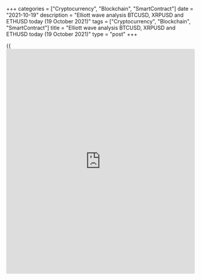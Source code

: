 +++
categories = ["Cryptocurrency", "Blockchain", "SmartContract"]
date = "2021-10-19"
description = "Elliott wave analysis BTCUSD, XRPUSD and ETHUSD today (19 October 2021)"
tags = ["Cryptocurrency", "Blockchain", "SmartContract"]
title = "Elliott wave analysis BTCUSD, XRPUSD and ETHUSD today (19 October 2021)"
type = "post"
+++

{{<iframe id="large-banner" src="https://www.bounty.group/#slide=11.0" width="100%" height="600" scrolling="no" style="border: 0px solid rgb(216, 221, 230); border-radius: 3px;">}}

2021-10-19

2021-10-19

Short-term forecast for BTCUSD, XRPUSD and ETHUSD 19.10.2021Roman Onegin

I welcome my readers!

I have prepared a short-term cryptocurrency forecast based on Elliott
wave analysis of Bitcoin, Ripple, and Ethereum. I offer entry signals to
trade each cryptocurrency.

Bitcoin is likely to finish the upward impulse formation sooner than
Ethereum. However, both cryptocurrency pairs should soon start new
bearish waves.

The article covers the following subjects:

##  **Elliott wave Bitcoin analysis**

Bitcoin is forming the final wave (C) in the upward correction [B]. The
(C) wave should complete as an impulse 1-2-3-4-5. The first four parts
of the impulse, sub-waves 1-2-3-4, must have completed, and the final
sub-wave 5 is still unfolding. The Bitcoin price should shortly reach
level 63500.00, where the entire correction [B] will complete. Next, the
market should start declining.

### Trading plan for [BTCUSD][1] today:

Buy 62386.50, TP 63500.00

* * *

##  **Elliott wave Ripple analysis**

Ripple continues forming the linking wave X as an element of a larger
double zigzag W-X-Y. Wave X is likely to be a simple zigzag [A]-[B]-[C],
with a large impulse wave [C] unfolding inside as an impulse
(1)-(2)-(3)-(4)-(5). The market must have completed correction (4)
composed of sub-waves W-X-Y. The Ripple price should be rising in wave
(5) to a level of 1.236, marked by sub-wave (3). One could enter buy
trades in the current situation.

### Trading plan for [XRPUSD][2] **** today:

Buy 1.090, TP 1.236

* * *

##  **Elliott wave Ethereum analysis**

Ethereum continues forming the large correction B composed of three sub-
waves [A]-[B]-[C], with the final sub-wave [C] unfolding inside as a
simple five-wave impulse (1)-(2)-(3)-(4)-(5). The triangle correction
(4) has recently finished, and the price could rise in sub-wave (5) to a
level of 4030.00. Next, there should start a new bearish trend.

### Trading plan for [ETHUSD][3] **** today:

Buy 3819.80, TP 4030.00

* * *

P.S. Did you like my article? Share it in social networks: it will be
the best “thank you" :)

Ask me questions and comment below. I’ll be glad to answer your
questions and give necessary explanations.

 **Useful links:**

  * I recommend trying to trade with a reliable broker [here][4]. The system allows you to trade by yourself or copy successful traders from all across the globe.
  * Use my promo-code BLOG for getting deposit bonus 50% on LiteForex platform. Just enter this code in the appropriate field while [depositing][5] your trading account.
  * Telegram chat for traders: <t.me/liteforexengchat>. We are sharing the signals and trading experience
  * Telegram channel with high-quality analytics, Forex reviews, training articles, and other useful things for traders <t.me/liteforex>

## Price chart of BTCUSD in real time mode

The content of this article reflects the author’s opinion and does not
necessarily reflect the official position of LiteForex. The material
published on this page is provided for informational purposes only and
should not be considered as the provision of investment advice for the
purposes of Directive 2004/39/EC.

Rate this article:

{{value}}

( {{count}} {{title}} )

   1. my.liteforex.com/trading/chart?symbol=BTCUSD
   2. my.liteforex.com/trading/chart?symbol=XRPUSD
   3. my.liteforex.com/trading/chart?symbol=ETHUSD
   4. my.liteforex.com/?category=analysts-opinions&slug=short-term-forecast-for-[BTC](https://www.playgroundfx.com/blog/who-is-the-creator-of-bitcoin/)usd-xrpusd-and-ethusd-19102021&openPopup=%2Fregistration%2Fpopup&utm_source=blog&utm_medium=article&utm_campaign=bonus
   5. my.liteforex.com/deposit/?category=analysts-opinions&slug=short-term-forecast-for-[BTC](https://www.playgroundfx.com/blog/who-is-the-creator-of-bitcoin/)usd-xrpusd-and-ethusd-19102021&promo_code=BLOG&utm_source=blog&utm_medium=article&utm_campaign=bonus